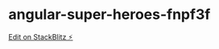 # angular-super-heroes-fnpf3f

[Edit on StackBlitz ⚡️](https://stackblitz.com/edit/angular-super-heroes-fnpf3f)